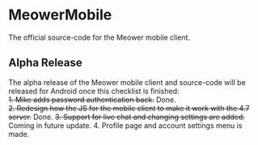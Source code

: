 # MeowerMobile
The official source-code for the Meower mobile client.

## Alpha Release
The alpha release of the Meower mobile client and source-code will be released for Android once this checklist is finished:  
~~1. Mike adds password authentication back.~~ Done.  
~~2. Redesign how the JS for the mobile client to make it work with the 4.7 server.~~ Done.
~~3. Support for live chat and changing settings are added.~~ Coming in future update.
4. Profile page and account settings menu is made.
